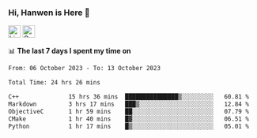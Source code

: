 ### Hi, Hanwen is Here 👋
<p>
	<a href="https://www.linkedin.com/in/liu-hanwen/"><img src="https://img.shields.io/badge/@hanwen-0A66C2?style=flat&logo=LinkedIn&logoColor=white" alt="Linkedin"  height="25px"/></a> 
	<a href="https://scholar.google.com/citations?user=HDF0su0AAAAJ"><img src="https://img.shields.io/badge/scholar-4385FE.svg?&style=plastic&logo=google-scholar&logoColor=white" alt="Google Scholar" height="25px"> </a>
</p>

📊 **The last 7 days I spent my time on** 
<!--START_SECTION:waka-->

```txt
From: 06 October 2023 - To: 13 October 2023

Total Time: 24 hrs 26 mins

C++              15 hrs 36 mins  ███████████████▒░░░░░░░░░   60.81 %
Markdown         3 hrs 17 mins   ███▒░░░░░░░░░░░░░░░░░░░░░   12.84 %
ObjectiveC       1 hr 59 mins    ██░░░░░░░░░░░░░░░░░░░░░░░   07.79 %
CMake            1 hr 40 mins    █▓░░░░░░░░░░░░░░░░░░░░░░░   06.51 %
Python           1 hr 17 mins    █▒░░░░░░░░░░░░░░░░░░░░░░░   05.01 %
```

<!--END_SECTION:waka-->


<!--
**david990917/david990917** is a ✨ _special_ ✨ repository because its `README.md` (this file) appears on your GitHub profile.

Here are some ideas to get you started:

- 🔭 I’m currently working on ...
- 🌱 I’m currently learning ...
- 👯 I’m looking to collaborate on ...
- 🤔 I’m looking for help with ...
- 💬 Ask me about ...
- 📫 How to reach me: ...
- 😄 Pronouns: ...
- ⚡ Fun fact: ...
-->
